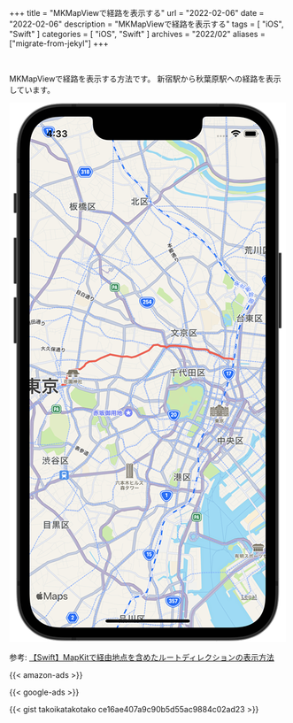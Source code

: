 +++
title =  "MKMapViewで経路を表示する"
url = "2022-02-06"
date = "2022-02-06"
description = "MKMapViewで経路を表示する"
tags = [
  "iOS",
  "Swift"
]
categories = [
  "iOS",
  "Swift"
]
archives = "2022/02"
aliases = ["migrate-from-jekyl"]
+++

<br>

MKMapViewで経路を表示する方法です。
新宿駅から秋葉原駅への経路を表示しています。

![Image](1.png)

参考: [【Swift】MapKitで経由地点を含めたルートディレクションの表示方法](https://orangelog.site/swift/mapkit-waypoints-route-direction/)


<!-- Amazon Ads -->
{{< amazon-ads >}}

<!-- Google Ads -->
{{< google-ads >}}

{{< gist takoikatakotako ce16ae407a9c90b5d55ac9884c02ad23 >}}

